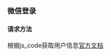 ### 微信登录


#### 请求方法

根据js_code获取用户信息[官方文档](https://developers.weixin.qq.com/miniprogram/dev/api-backend/open-api/login/auth.code2Session.html)

